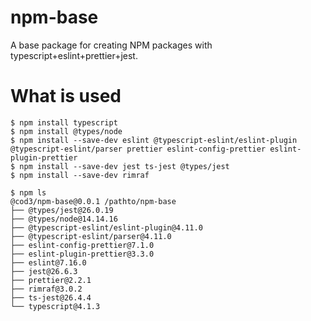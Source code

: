 # npm-base
A base package for creating NPM packages with typescript+eslint+prettier+jest.

# What is used
```
$ npm install typescript
$ npm install @types/node
$ npm install --save-dev eslint @typescript-eslint/eslint-plugin @typescript-eslint/parser prettier eslint-config-prettier eslint-plugin-prettier
$ npm install --save-dev jest ts-jest @types/jest
$ npm install --save-dev rimraf

$ npm ls
@cod3/npm-base@0.0.1 /pathto/npm-base
├── @types/jest@26.0.19
├── @types/node@14.14.16
├── @typescript-eslint/eslint-plugin@4.11.0
├── @typescript-eslint/parser@4.11.0
├── eslint-config-prettier@7.1.0
├── eslint-plugin-prettier@3.3.0
├── eslint@7.16.0
├── jest@26.6.3
├── prettier@2.2.1
├── rimraf@3.0.2
├── ts-jest@26.4.4
└── typescript@4.1.3

```




